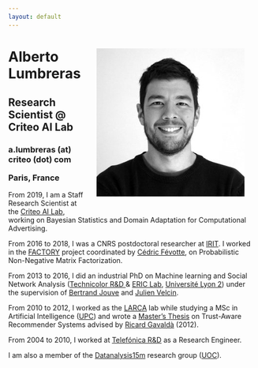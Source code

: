 ```yaml
---
layout: default
---
```


<div class="col-xs-12 col-md-12">

<div class=".col-xs-12 .col-md-4">
	<img src="./img/alberto_w.jpg" 
		class="img-rounded" 
		style="float: right; margin: 0px 25px 25px 25px;" />
</div>

<div class=".col-xs-12 .col-md-8">
	<h1> Alberto Lumbreras </h1>
	<h2 class="headline">Research Scientist @ Criteo AI Lab</h2>
	<h3 class="headline">a.lumbreras (at) criteo (dot) com <p>Paris, France</p></h3>

<p> From 2019, I am a Staff Research Scientist at the <a href="https://ailab.criteo.com/">Criteo AI Lab</a>, working on Bayesian Statistics and Domain Adaptation for Computational Advertising.</p>

<p>
From 2016 to 2018, I was a CNRS postdoctoral researcher
at <a href="https://www.irit.fr/?lang=fr">IRIT</a>. 
I worked in the <a href="http://projectfactory.irit.fr/">FACTORY</a> project 
coordinated by <a href="https://www.irit.fr/~Cedric.Fevotte/">Cédric Févotte</a>, on Probabilistic Non-Negative Matrix Factorization.
</p>

<p>
From 2013 to 2016, I did an industrial PhD on Machine learning and Social Network Analysis (<a href="http://www.technicolor.com/">Technicolor R&D </a> & <a href="http://eric.univ-lyon2.fr/">ERIC Lab</a>, <a href="http://www.univ-lyon2.fr/">Université Lyon 2</a>) under the supervision of <a href="http://blogs.univ-tlse2.fr/jouve/">Bertrand Jouve</a> 
and <a href="http://mediamining.univ-lyon2.fr/people/velcin/">Julien Velcin</a>. 
</p> 

<p>
From 2010 to 2012, I worked as the <a href="https://recerca.upc.edu/larca/en">LARCA</a> lab  while studying a MSc in Artificial Intelligence (<a href="http://www.upc.edu/?set_language=en">UPC</a>)
and wrote a <a href="http://www.albertolumbreras.net/files/Lumbreras_MasterThesis.pdf">Master’s Thesis</a> on Trust-Aware Recommender Systems 
advised by <a href="http://www.lsi.upc.edu/~gavalda/">Ricard Gavaldà</a> (2012).
</p>

<p>
From 2004 to 2010, I worked at <a href="http://tid.es/en/Pages/default.aspx">Telefónica R&D</a> 
as a Research Engineer. 
</p>

<p>
I am also a member of the <a href="http://datanalysis15m.wordpress.com/">Datanalysis15m</a> research group 
(<a href="http://www.uoc.edu/portal/en/index.html">UOC</a>).
</p>

</div> 
</div> <!-- Text column -->


